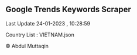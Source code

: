 

## Google Trends Keywords Scraper 
 
Last Update 24-01-2023 , 10:28:59

Country List :
VIETNAM.json



© Abdul Muttaqin 
